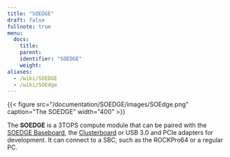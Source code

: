 ```yaml
---
title: "SOEDGE"
draft: false
fullnote: true
menu:
  docs:
    title:
    parent:
    identifier: "SOEDGE"
    weight:
aliases:
  - /wiki/SOEDGE
  - /wiki/SOEdge
---
```


{{< figure src="/documentation/SOEDGE/images/SOEdge.png" caption="The SOEDGE" width="400" >}}

The **SOEDGE** is a 3TOPS compute module that can be paired with the [SOEDGE Baseboard](/documentation/SOEDGE_Baseboard), the [Clusterboard](/documentation/Clusterboard) or USB 3.0 and PCIe adapters for development. It can connect to a SBC, such as the ROCKPro64 or a regular PC.
